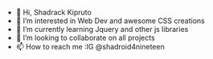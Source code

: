 - 👋 Hi, Shadrack Kipruto
- 👀 I’m interested in Web Dev and awesome CSS creations
- 🌱 I’m currently learning Jquery and other js libraries
- 💞️ I’m looking to collaborate on all projects
- 📫 How to reach me :IG @shadroid4nineteen

<!---
kiprudroid/kiprudroid is a ✨ special ✨ repository because its `README.md` (this file) appears on your GitHub profile.
You can click the Preview link to take a look at your changes.
--->
